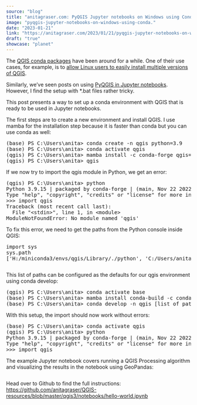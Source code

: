 ```yaml
---
source: "blog"
title: "anitagraser.com: PyQGIS Jupyter notebooks on Windows using Conda"
image: "pyqgis-jupyter-notebooks-on-windows-using-conda."
date: "2023-01-21"
link: "https://anitagraser.com/2023/01/21/pyqgis-jupyter-notebooks-on-windows-using-conda/"
draft: "true"
showcase: "planet"
---
```


<p>The <a href="https://anaconda.org/conda-forge/qgis">QGIS conda packages</a> have been around for a while. One of their use cases, for example, is to <a href="https://gisunchained.wordpress.com/2019/05/29/using-qgis-from-conda/">allow Linux users to easily install multiple versions of QGIS</a>.</p>



<p>Similarly, we&#8217;ve seen posts on using <a href="https://lerryws.xyz/posts/PyQGIS-in-Jupyter-Notebook">PyQGIS in Jupyter notebooks</a>. However, I find the setup with *.bat files rather tricky.</p>



<p>This post presents a way to set up a conda environment with QGIS that is ready to be used in Jupyter notebooks. </p>



<p>The first steps are to create a new environment and install QGIS. I use mamba for the installation step because it is faster than conda but you can use conda as well:</p>


<div class="wp-block-syntaxhighlighter-code "><pre class="brush: powershell; title: ; notranslate">
(base) PS C:\Users\anita&gt; conda create -n qgis python=3.9
(base) PS C:\Users\anita&gt; conda activate qgis
(qgis) PS C:\Users\anita&gt; mamba install -c conda-forge qgis=3.28.2 
(qgis) PS C:\Users\anita&gt; qgis
</pre></div>


<p>If we now try to import the qgis module in Python, we get an error:</p>


<div class="wp-block-syntaxhighlighter-code "><pre class="brush: powershell; title: ; notranslate">
(qgis) PS C:\Users\anita&gt; python
Python 3.9.15 | packaged by conda-forge | (main, Nov 22 2022, 08:41:22) &#91;MSC v.1929 64 bit (AMD64)] on win32
Type &quot;help&quot;, &quot;copyright&quot;, &quot;credits&quot; or &quot;license&quot; for more information.
&gt;&gt;&gt; import qgis
Traceback (most recent call last):
  File &quot;&lt;stdin&gt;&quot;, line 1, in &lt;module&gt;
ModuleNotFoundError: No module named 'qgis'
</pre></div>


<p>To fix this error, we need to get the paths from the Python console inside QGIS:</p>


<div class="wp-block-syntaxhighlighter-code "><pre class="brush: python; title: ; notranslate">
import sys
sys.path
&#91;'H:/miniconda3/envs/qgis/Library/./python', 'C:/Users/anita/AppData/Roaming/QGIS/QGIS3\\profiles\\default/python', ... ]
</pre></div>


<figure class="wp-block-image size-large"><img data-attachment-id="8345" data-permalink="https://anitagraser.com/2023/01/21/pyqgis-jupyter-notebooks-on-windows-using-conda/pyqgis-path/" data-orig-file="https://underdark.files.wordpress.com/2023/01/pyqgis-path.png" data-orig-size="708,283" data-comments-opened="1" data-image-meta="{&quot;aperture&quot;:&quot;0&quot;,&quot;credit&quot;:&quot;&quot;,&quot;camera&quot;:&quot;&quot;,&quot;caption&quot;:&quot;&quot;,&quot;created_timestamp&quot;:&quot;0&quot;,&quot;copyright&quot;:&quot;&quot;,&quot;focal_length&quot;:&quot;0&quot;,&quot;iso&quot;:&quot;0&quot;,&quot;shutter_speed&quot;:&quot;0&quot;,&quot;title&quot;:&quot;&quot;,&quot;orientation&quot;:&quot;0&quot;}" data-image-title="pyqgis-path" data-image-description="" data-image-caption="" data-medium-file="https://underdark.files.wordpress.com/2023/01/pyqgis-path.png?w=300" data-large-file="https://underdark.files.wordpress.com/2023/01/pyqgis-path.png?w=545" src="https://underdark.files.wordpress.com/2023/01/pyqgis-path.png?w=708" alt="" class="wp-image-8345" srcset="https://underdark.files.wordpress.com/2023/01/pyqgis-path.png 708w, https://underdark.files.wordpress.com/2023/01/pyqgis-path.png?w=150 150w, https://underdark.files.wordpress.com/2023/01/pyqgis-path.png?w=300 300w" sizes="(max-width: 708px) 100vw, 708px" /></figure>



<p>This list of paths can be configured as the defaults for our qgis environment using conda develop: </p>


<div class="wp-block-syntaxhighlighter-code "><pre class="brush: powershell; title: ; notranslate">
(qgis) PS C:\Users\anita&gt; conda activate base
(base) PS C:\Users\anita&gt; mamba install conda-build -c conda-forge
(base) PS C:\Users\anita&gt; conda develop -n qgis &#91;list of paths from qgis python console] 
</pre></div>


<p>With this setup, the import should now work without errors:</p>


<div class="wp-block-syntaxhighlighter-code "><pre class="brush: powershell; title: ; notranslate">
(base) PS C:\Users\anita&gt; conda activate qgis
(qgis) PS C:\Users\anita&gt; python
Python 3.9.15 | packaged by conda-forge | (main, Nov 22 2022, 08:41:22) &#91;MSC v.1929 64 bit (AMD64)] on win32
Type &quot;help&quot;, &quot;copyright&quot;, &quot;credits&quot; or &quot;license&quot; for more information.
&gt;&gt;&gt; import qgis
</pre></div>


<p>The example Jupyter notebook covers running a QGIS Processing algorithm and visualizing the results in the notebook using GeoPandas:</p>



<figure class="wp-block-image size-large"><a href="https://underdark.files.wordpress.com/2023/01/vscode-pyqgis.png"><img data-attachment-id="8331" data-permalink="https://anitagraser.com/2023/01/21/pyqgis-jupyter-notebooks-on-windows-using-conda/vscode-pyqgis/" data-orig-file="https://underdark.files.wordpress.com/2023/01/vscode-pyqgis.png" data-orig-size="969,1440" data-comments-opened="1" data-image-meta="{&quot;aperture&quot;:&quot;0&quot;,&quot;credit&quot;:&quot;&quot;,&quot;camera&quot;:&quot;&quot;,&quot;caption&quot;:&quot;&quot;,&quot;created_timestamp&quot;:&quot;0&quot;,&quot;copyright&quot;:&quot;&quot;,&quot;focal_length&quot;:&quot;0&quot;,&quot;iso&quot;:&quot;0&quot;,&quot;shutter_speed&quot;:&quot;0&quot;,&quot;title&quot;:&quot;&quot;,&quot;orientation&quot;:&quot;0&quot;}" data-image-title="vscode-pyqgis" data-image-description="" data-image-caption="" data-medium-file="https://underdark.files.wordpress.com/2023/01/vscode-pyqgis.png?w=202" data-large-file="https://underdark.files.wordpress.com/2023/01/vscode-pyqgis.png?w=545" src="https://underdark.files.wordpress.com/2023/01/vscode-pyqgis.png?w=689" alt="" class="wp-image-8331" srcset="https://underdark.files.wordpress.com/2023/01/vscode-pyqgis.png?w=689 689w, https://underdark.files.wordpress.com/2023/01/vscode-pyqgis.png?w=101 101w, https://underdark.files.wordpress.com/2023/01/vscode-pyqgis.png?w=202 202w, https://underdark.files.wordpress.com/2023/01/vscode-pyqgis.png?w=768 768w, https://underdark.files.wordpress.com/2023/01/vscode-pyqgis.png 969w" sizes="(max-width: 689px) 100vw, 689px" /></a></figure>



<p>Head over to Github to find the full instructions: <a href="https://github.com/anitagraser/QGIS-resources/blob/master/qgis3/notebooks/hello-world.ipynb">https://github.com/anitagraser/QGIS-resources/blob/master/qgis3/notebooks/hello-world.ipynb</a></p>
